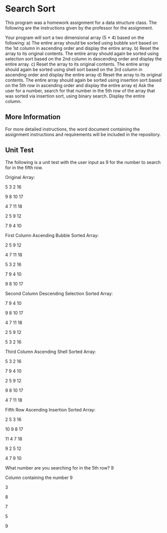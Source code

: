 # Search Sort
This program was a homework assignment for a data structure class. The following are the instructions given by the professor for the assignment.

Your program will sort a two dimensional array (5 * 4) based on the following:
a)	The entire array should be sorted using bubble sort based on the 1st column in ascending order and display the entire array.
b)	Reset the array to its original contents. The entire array should again be sorted using selection  sort based on the 2nd column in descending order and display the entire array.
c)	Reset the array to its original contents. The entire array should again be sorted using shell sort based on the 3rd   column in ascending order and display the entire array
d)	Reset the array to its original contents. The entire array should again be sorted using insertion sort based on the 5th   row in ascending order and display the entire array
e)  Ask the user for a number, search for that number in the 5th row of the array that was sorted via insertion sort, using binary search. Display the entire column.

##  More Information
For more detailed instructions, the word document containing the assignment instructions and requirements will be included in the repository.

##  Unit Test
The following is a unit test with the user input as 9 for the number to search for in the fifth row.

<p>Original Array:</p>

<p>5   3   2   16</p>
<p>9   8   10  17</p> 
<p>4   7   11  18</p> 
<p>2   5   9   12</p>
<p>7   9   4   10</p> 

<p>First Column Ascending Bubble Sorted Array:<p> 

<p>2 5  9 12</p>
<p>4 7 11 18</p>
<p>5 3  2 16</p> 
<p>7 9  4 10</p> 
<p>9 8 10 17</p> 

<p>Second Column Descending Selection Sorted Array:</p> 

<p>7 9  4 10</p> 
<p>9 8 10 17</p> 
<p>4 7 11 18</p> 
<p>2 5  9 12</p> 
<p>5 3  2 16</p> 

<p>Third Column Ascending Shell Sorted Array:</p> 

<p>5 3  2 16</p> 
<p>7 9  4 10</p> 
<p>2 5  9 12</p> 
<p>9 8 10 17</p> 
<p>4 7 11 18</p> 

<p>Fifth Row Ascending Insertion Sorted Array:</p> 

<p>2  5 3 16</p> 
<p>10 9 8 17</p> 
<p>11 4 7 18</p> 
<p>9  2 5 12</p> 
<p>4  7 9 10</p> 

<p>What number are you searching for in the 5th row? 9</p>

<p>Column containing the number 9</p>
<p>3</p>
<p>8</p>
<p>7</p>
<p>5</p>
<p>9</p>
